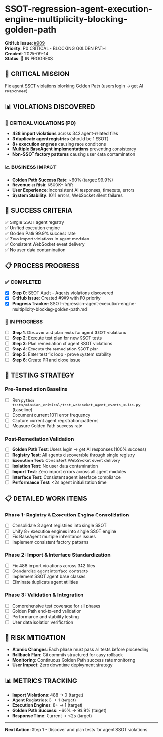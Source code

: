 # SSOT-regression-agent-execution-engine-multiplicity-blocking-golden-path

**GitHub Issue**: [#909](https://github.com/netra-systems/netra-apex/issues/909)  
**Priority**: P0 CRITICAL - BLOCKING GOLDEN PATH  
**Created**: 2025-09-14  
**Status**: 🔄 IN PROGRESS

## 🚨 CRITICAL MISSION
Fix agent SSOT violations blocking Golden Path (users login → get AI responses)

## 📊 VIOLATIONS DISCOVERED

### 🔴 CRITICAL VIOLATIONS (P0)
- **488 import violations** across 342 agent-related files
- **3 duplicate agent registries** (should be 1 SSOT)
- **8+ execution engines** causing race conditions
- **Multiple BaseAgent implementations** preventing consistency
- **Non-SSOT factory patterns** causing user data contamination

### 📈 BUSINESS IMPACT
- **Golden Path Success Rate**: ~60% (target: 99.9%)
- **Revenue at Risk**: $500K+ ARR
- **User Experience**: Inconsistent AI responses, timeouts, errors
- **System Stability**: 1011 errors, WebSocket silent failures

## 🎯 SUCCESS CRITERIA
✅ Single SSOT agent registry  
✅ Unified execution engine  
✅ Golden Path 99.9% success rate  
✅ Zero import violations in agent modules  
✅ Consistent WebSocket event delivery  
✅ No user data contamination

## 📋 PROCESS PROGRESS

### ✅ COMPLETED
- [x] **Step 0**: SSOT Audit - Agents violations discovered
- [x] **GitHub Issue**: Created #909 with P0 priority
- [x] **Progress Tracker**: SSOT-regression-agent-execution-engine-multiplicity-blocking-golden-path.md

### 🔄 IN PROGRESS
- [ ] **Step 1**: Discover and plan tests for agent SSOT violations
- [ ] **Step 2**: Execute test plan for new SSOT tests  
- [ ] **Step 3**: Plan remediation of agent SSOT violations
- [ ] **Step 4**: Execute the remediation SSOT plan
- [ ] **Step 5**: Enter test fix loop - prove system stability
- [ ] **Step 6**: Create PR and close issue

## 🧪 TESTING STRATEGY

### Pre-Remediation Baseline
- [ ] Run `python tests/mission_critical/test_websocket_agent_events_suite.py` (baseline)
- [ ] Document current 1011 error frequency  
- [ ] Capture current agent registration patterns
- [ ] Measure Golden Path success rate

### Post-Remediation Validation
- [ ] **Golden Path Test**: Users login → get AI responses (100% success)
- [ ] **Registry Test**: All agents discoverable through single registry
- [ ] **Execution Test**: Consistent WebSocket event delivery
- [ ] **Isolation Test**: No user data contamination
- [ ] **Import Test**: Zero import errors across all agent modules
- [ ] **Interface Test**: Consistent agent interface compliance
- [ ] **Performance Test**: <2s agent initialization time

## 📋 DETAILED WORK ITEMS

### Phase 1: Registry & Execution Engine Consolidation
- [ ] Consolidate 3 agent registries into single SSOT
- [ ] Unify 8+ execution engines into single SSOT engine
- [ ] Fix BaseAgent multiple inheritance issues
- [ ] Implement consistent factory patterns

### Phase 2: Import & Interface Standardization  
- [ ] Fix 488 import violations across 342 files
- [ ] Standardize agent interface contracts
- [ ] Implement SSOT agent base classes
- [ ] Eliminate duplicate agent utilities

### Phase 3: Validation & Integration
- [ ] Comprehensive test coverage for all phases
- [ ] Golden Path end-to-end validation
- [ ] Performance and stability testing
- [ ] User data isolation verification

## 🚨 RISK MITIGATION
- **Atomic Changes**: Each phase must pass all tests before proceeding
- **Rollback Plan**: Git commits structured for easy rollback
- **Monitoring**: Continuous Golden Path success rate monitoring
- **User Impact**: Zero downtime deployment strategy

## 📊 METRICS TRACKING
- **Import Violations**: 488 → 0 (target)
- **Agent Registries**: 3 → 1 (target)  
- **Execution Engines**: 8+ → 1 (target)
- **Golden Path Success**: ~60% → 99.9% (target)
- **Response Time**: Current → <2s (target)

---

**Next Action**: Step 1 - Discover and plan tests for agent SSOT violations